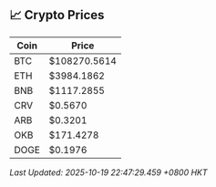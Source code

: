 ## 📈 Crypto Prices

| Coin | Price |
| ---- | ----- |
| BTC | $108270.5614 |
| ETH | $3984.1862 |
| BNB | $1117.2855 |
| CRV | $0.5670 |
| ARB | $0.3201 |
| OKB | $171.4278 |
| DOGE | $0.1976 |

_Last Updated: 2025-10-19 22:47:29.459 +0800 HKT_